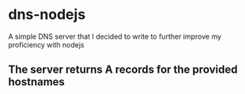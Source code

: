 # dns-nodejs
A simple DNS server that I decided to write to further improve my proficiency with nodejs
## The server returns A records for the provided hostnames

